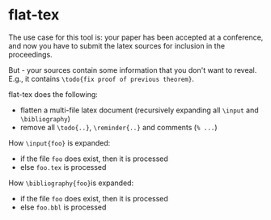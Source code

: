 flat-tex
========

The use case for this tool is:
your paper has been accepted at a conference, and now you have
to submit the latex sources for inclusion in the proceedings.

But - your sources contain some information that you don't want
to reveal. E.g., it contains  `\todo{fix proof of previous theorem}`.

flat-tex does the following:
* flatten a multi-file latex document (recursively expanding all `\input` and `\bibliography`)
* remove all `\todo{..}`, `\reminder{..}` and comments (`% ...`)

How `\input{foo}` is expanded:
* if the file `foo` does exist, then it is processed
* else `foo.tex` is processed

How `\bibliography{foo}`is expanded:
* if the file `foo` does exist, then it is processed
* else `foo.bbl` is processed

